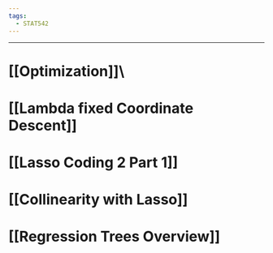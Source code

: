 ```yaml
---
tags:
  - STAT542
---
```

---
# [[Optimization]]\

# [[Lambda fixed Coordinate Descent]]

# [[Lasso Coding 2 Part 1]]

# [[Collinearity with Lasso]]

# [[Regression Trees Overview]]